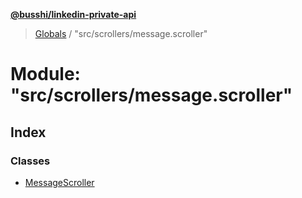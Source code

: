 **[@busshi/linkedin-private-api](../README.md)**

> [Globals](../globals.md) / "src/scrollers/message.scroller"

# Module: "src/scrollers/message.scroller"

## Index

### Classes

* [MessageScroller](../classes/_src_scrollers_message_scroller_.messagescroller.md)
